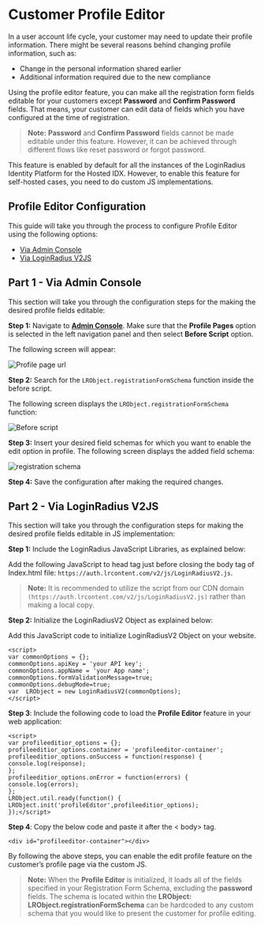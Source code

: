 # Customer Profile Editor 


In a user account life cycle, your customer may need to update their profile information. There might be several reasons behind changing profile information, such as:

- Change in the personal information shared earlier
- Additional information required due to the new compliance

Using the profile editor feature, you can make all the registration form fields editable for your customers except **Password** and **Confirm Password** fields. That means, your customer can edit data of fields which you have configured at the time of registration.

> **Note:** **Password** and **Confirm Password** fields cannot be made editable under this feature. However, it can be achieved through different flows like reset password or forgot password.

This feature is enabled by default for all the instances of the LoginRadius Identity Platform for the Hosted IDX. However, to enable this feature for self-hosted cases, you need to do custom JS implementations.

## Profile Editor Configuration

This guide will take you through the process to configure Profile Editor using the following options:

- [Via Admin Console](#partviaadminconsole1)
- [Via LoginRadius V2JS](#partvialoginradiusvjs2)

## Part 1 - Via Admin Console

This section will take you through the configuration steps for the making the desired profile fields editable:

**Step 1:** Navigate to [**Admin Console**](https://adminconsole.loginradius.com/). Make sure that the **Profile Pages** option is selected in the left navigation panel and then select **Before Script** option.

The following screen will appear:

![Profile page url ](https:/https://apidocs.lrcontent.com/images/Deployment---LoginRadius-User-Dashboard-4_29369620c35d22e0a54.14740487.png "before script")

**Step 2:** Search for the ```LRObject.registrationFormSchema``` function inside the before script.

The following screen displays the ```LRObject.registrationFormSchema``` function:

![Before script](https:/https://apidocs.lrcontent.com/images/Deployment---LoginRadius-User-Dashboard-5_27655620c36b5b16c10.83809345.png "Registration form schema")

**Step 3:** Insert your desired field schemas for which you want to enable the edit option in profile. The following screen displays the added field schema: 

![registration schema](https:/https://apidocs.lrcontent.com/images/Deployment---LoginRadius-User-Dashboard-6_17325620c3720988162.31403701.png "edit schema")

**Step 4:** Save the configuration after making the required changes.


## Part 2 - Via LoginRadius V2JS

This section will take you through the configuration steps for making the desired profile fields editable in JS implementation:

**Step 1:** Include the LoginRadius JavaScript Libraries, as explained below:


Add the following JavaScript to head tag just before closing the body tag of Index.html file: ```https://auth.lrcontent.com/v2/js/LoginRadiusV2.js```.


> **Note:** It is recommended to utilize the script from our 
CDN domain ```(https://auth.lrcontent.com/v2/js/LoginRadiusV2.js)``` rather than making a local copy.


**Step 2:** Initialize the LoginRadiusV2 Object as explained below:

Add this JavaScript code to initialize LoginRadiusV2 Object on your website.

```
<script> 
var commonOptions = {};
commonOptions.apiKey = 'your API key';
commonOptions.appName = 'your App name';
commonOptions.formValidationMessage=true;
commonOptions.debugMode=true;
var  LRObject = new LoginRadiusV2(commonOptions);
</script>

```


**Step 3**: Include the following code to load the **Profile Editor** feature in your web application:

```
<script> 
var profileeditior_options = {};
profileeditior_options.container = 'profileeditor-container';
profileeditior_options.onSuccess = function(response) {
console.log(response);
};
profileeditior_options.onError = function(errors) {
console.log(errors);
};
LRObject.util.ready(function() {
LRObject.init('profileEditor',profileeditior_options);
});</script>
```

**Step 4**: Copy the below code and paste it after the < body> tag.

```
<div id="profileeditor-container"></div>
```

By following the above steps, you can enable the edit profile feature on the customer’s profile page via the custom JS.

> **Note:** When the **Profile Editor** is initialized, it loads all of the fields specified in your Registration Form Schema, excluding the **password** fields. The schema is located within the **LRObject: LRObject.registrationFormSchema** can be hardcoded to any custom schema that you would like to present the customer for profile editing.




